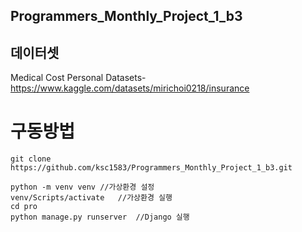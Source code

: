 ## Programmers_Monthly_Project_1_b3

## 데이터셋
 Medical Cost Personal Datasets-https://www.kaggle.com/datasets/mirichoi0218/insurance

 # 구동방법

 ```shell
git clone https://github.com/ksc1583/Programmers_Monthly_Project_1_b3.git

python -m venv venv //가상환경 설정
venv/Scripts/activate   //가상환경 실행
cd pro
python manage.py runserver  //Django 실행

```

